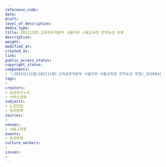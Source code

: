 ```yaml
---
reference_code: 
date: 
draft: 
level_of_description: 
media_type: 
title: 20211105-교육공무직본부 서울지부 서울교육청 천막농성 투쟁
description: 
weight: 
modified_at: 
created_at: 
link: 
public_access_status: 
copyright_status: 
components:
- "/2021년/11월/20211105-교육공무직본부 서울지부 서울교육청 천막농성 투쟁/_1D20042.jpg"
tags:
- 
creators:
- 공공운수노조
- 서비스연맹
subjects:
- 노조탄압
- 정치정책
sources:
- 
venues:
- 서울교육청
events:
- 농성투쟁
culture_workers:
- 
issues:
- 
---
```

